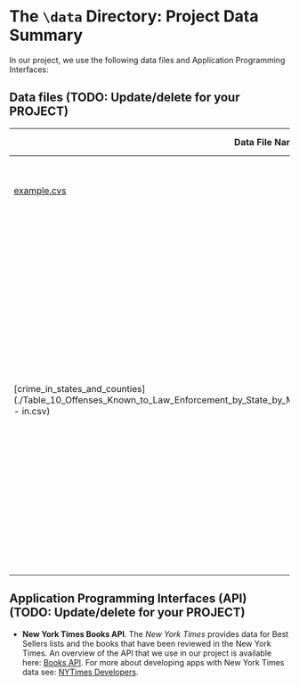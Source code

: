 # The `\data` Directory: Project Data Summary

In our project, we use the following data files and Application Programming Interfaces:

## Data files (TODO: Update/delete for your PROJECT)
|Data File Name | Brief Description|
|---------------| -----------------|
|[example.cvs](./example.csv) | This file contains temperature data. (See report for details.)
|[crime_in_states_and_counties](./Table_10_Offenses_Known_to_Law_Enforcement_by_State_by_Metropolitan_and_Nonmetropolitan_Counties_2021.xlsx - in.csv) | Shows all the states and counties in state of each type of crime. It includes all violent crime and the various types of violent crime, as well as, property crime and those various types too. This dataset was data made for the year of 2021 and all crime in this dataset happened during that year.

## Application Programming Interfaces (API) (TODO: Update/delete for your PROJECT)

* **New York Times Books API**. The _New York Times_ provides data for Best
Sellers lists and the books that have been reviewed in the New York Times. An overview of the API that we use in our project is available here: [Books API](https://developer.nytimes.com/docs/books-product/1/overview). For more about developing apps with New York Times data see: [NYTimes Developers](https://developer.nytimes.com/).
